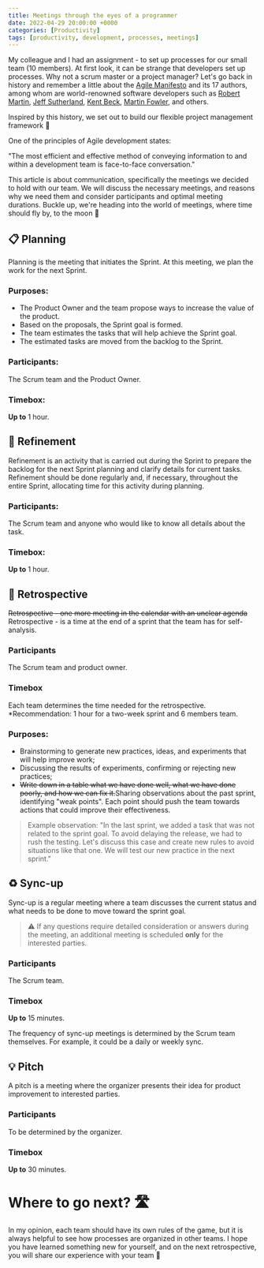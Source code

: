 ```yaml
---
title: Meetings through the eyes of a programmer
date: 2022-04-29 20:00:00 +0000
categories: [Productivity]
tags: [productivity, development, processes, meetings]
---
```


My colleague and I had an assignment - to set up processes for our small team (10 members). At first look, it can be strange that developers set up processes. Why not a scrum master or a project manager?
Let's go back in history and remember a little about the [Agile Manifesto](https://ru.wikipedia.org/wiki/Agile_Manifesto) and its 17 authors, among whom are world-renowned software developers such as [Robert Martin](https://ru.wikipedia.org/wiki/%D0%9C%D0%B0%D1%80%D1%82%D0%B8%D0%BD,_%D0%A0%D0%BE%D0%B1%D0%B5%D1%80%D1%82_(%D0%B8%D0%BD%D0%B6%D0%B5%D0%BD%D0%B5%D1%80)), [Jeff Sutherland](https://ru.wikipedia.org/wiki/%D0%A1%D0%B0%D0%B7%D0%B5%D1%80%D0%BB%D0%B5%D0%BD%D0%B4,_%D0%94%D0%B6%D0%B5%D1%84%D1%84), [Kent Beck](https://ru.wikipedia.org/wiki/%D0%91%D0%B5%D0%BA,_%D0%9A%D0%B5%D0%BD%D1%82), [Martin Fowler](https://ru.wikipedia.org/wiki/%D0%A4%D0%B0%D1%83%D0%BB%D0%B5%D1%80,_%D0%9C%D0%B0%D1%80%D1%82%D0%B8%D0%BD), and others.

Inspired by this history, we set out to build our flexible project management framework 💪

One of the principles of Agile development states:

"The most efficient and effective method of conveying information to and within a development team is face-to-face conversation."

This article is about communication, specifically the meetings we decided to hold with our team. We will discuss the necessary meetings, and reasons why we need them and consider participants and optimal meeting durations. 
Buckle up, we're heading into the world of meetings, where time should fly by, to the moon 🚀

## 📋 Planning
Planning is the meeting that initiates the Sprint. At this meeting, we plan the work for the next Sprint.

### Purposes:
* The Product Owner and the team propose ways to increase the value of the product.
* Based on the proposals, the Sprint goal is formed.
* The team estimates the tasks that will help achieve the Sprint goal.
* The estimated tasks are moved from the backlog to the Sprint.

### Participants:
The Scrum team and the Product Owner.

### Timebox:
**Up to** 1 hour.

## 🧐 Refinement
Refinement is an activity that is carried out during the Sprint to prepare the backlog for the next Sprint planning and clarify details for current tasks. Refinement should be done regularly and, if necessary, throughout the entire Sprint, allocating time for this activity during planning.

### Participants:
The Scrum team and anyone who would like to know all details about the task.

### Timebox:
**Up to** 1 hour.

## 🧠 Retrospective
~~Retrospective - one more meeting in the calendar with an unclear agenda~~
Retrospective - is a time at the end of a sprint that the team has for self-analysis.

### Participants
The Scrum team and product owner.

### Timebox
Each team determines the time needed for the retrospective.
*Recommendation: 1 hour for a two-week sprint and 6 members team.

### Purposes:
* Brainstorming to generate new practices, ideas, and experiments that will help improve work;
* Discussing the results of experiments, confirming or rejecting new practices;
* ~~Write down in a table what we have done well, what we have done poorly, and how we can fix it.~~Sharing observations about the past sprint, identifying "weak points". Each point should push the team towards actions that could improve their effectiveness.

> Example observation: "In the last sprint, we added a task that was not related to the sprint goal. To avoid delaying the release, we had to rush the testing. Let's discuss this case and create new rules to avoid situations like that one. We will test our new practice in the next sprint."

## ♻️ Sync-up
Sync-up is a regular meeting where a team discusses the current status and what needs to be done to move toward the sprint goal.

> ⚠️ If any questions require detailed consideration or answers during the meeting, an additional meeting is scheduled **only** for the interested parties.

### Participants
The Scrum team.

### Timebox
**Up to** 15 minutes.

The frequency of sync-up meetings is determined by the Scrum team themselves. For example, it could be a daily or weekly sync.
    
## 💡 Pitch
A pitch is a meeting where the organizer presents their idea for product improvement to interested parties.

### Participants
To be determined by the organizer.

### Timebox
**Up to** 30 minutes.

# Where to go next? 🛣
In my opinion, each team should have its own rules of the game, but it is always helpful to see how processes are organized in other teams. I hope you have learned something new for yourself, and on the next retrospective, you will share our experience with your team 🙌
